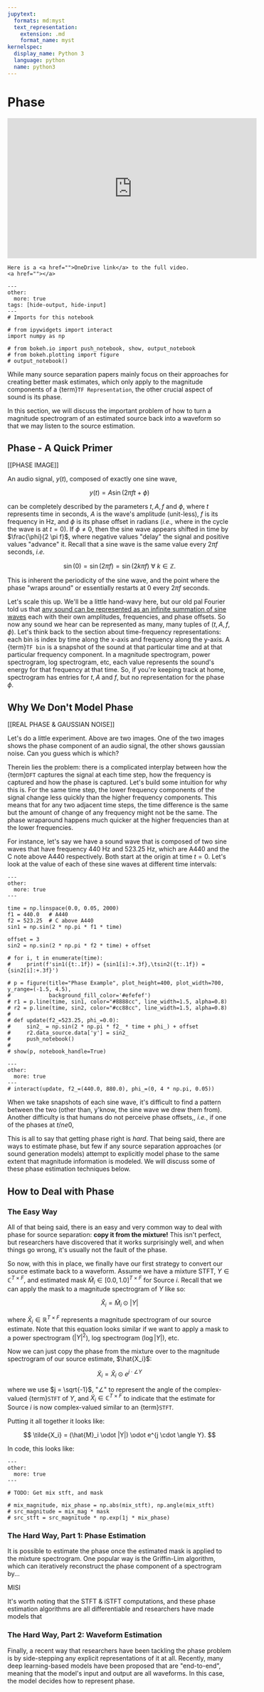 ```yaml
---
jupytext:
  formats: md:myst
  text_representation:
    extension: .md
    format_name: myst
kernelspec:
  display_name: Python 3
  language: python
  name: python3
---
```


Phase
=====


<p align="center">
<iframe width="560" height="315" src="https://www.youtube.com/embed/FTQbiNvZqaY" frameborder="0" allow="accelerometer; autoplay; encrypted-media; gyroscope; picture-in-picture" allowfullscreen></iframe>
</p>

```{dropdown} Video not working?
Here is a <a href="">OneDrive link</a> to the full video.
<a href=""></a>
```

```{code-cell} ipython3
---
other:
  more: true
tags: [hide-output, hide-input]
---
# Imports for this notebook

# from ipywidgets import interact
import numpy as np

# from bokeh.io import push_notebook, show, output_notebook
# from bokeh.plotting import figure
# output_notebook()

```

While many source separation papers mainly focus on their approaches for creating
better mask estimates, which only apply to the magnitude components of a
{term}`TF Representation`, the other crucial aspect of sound is its phase.

In this section, we will discuss the important problem of how to turn a magnitude
spectrogram of an estimated source back into a waveform so that we may listen to
the source estimation.


## Phase - A Quick Primer

[[PHASE IMAGE]]

An audio signal, $y(t)$, composed of exactly one sine wave,

$$
y(t) = A \sin (2 \pi f t + \phi)
$$

can be completely described by the parameters $t, A, f$ and $\phi$, where
$t$ represents time in seconds, $A$ is the wave's amplitude (unit-less), $f$ is
its frequency in Hz, and $\phi$ is its phase offset in radians (_i.e.,_ where
in the cycle the wave is at $t=0$). If $\phi \ne 0$, then the sine wave appears
shifted in time by $\frac{\phi}{2 \pi f}$, where negative values "delay" the
signal and positive values "advance" it. Recall that a sine wave is the same
value every $2 \pi f$ seconds,
_i.e._

$$
\sin (0) = \sin(2 \pi f) = \sin(2k \pi f) ~ \forall ~ k \in \mathbb{Z}.
$$

This is inherent the periodicity of the sine wave, and the point where the phase
"wraps around" or essentially restarts at 0 every $2 \pi f$ seconds.

Let's scale this up. We'll be a little hand-wavy here, but our old pal Fourier
told us that
[any sound can be represented as an infinite summation of sine waves](https://en.wikipedia.org/wiki/Fourier_transform)
each with their own amplitudes, frequencies, and phase offsets. So now any sound
we hear can be represented as many, many tuples of $(t, A, f, \phi)$.
Let's think back
to the section about time-frequency representations: each bin is index by time
along the x-axis and frequency along the y-axis. A {term}`TF bin` is a snapshot
of the sound at that particular time and at that particular frequency component.
In a magnitude spectrogram, power spectrogram, log spectrogram, etc, each value
represents the sound's energy for that frequency at that time. So, if you're keeping
track at home, spectrogram has entries for $t, A$ and $f$, but no representation
for the phase $\phi$.

## Why We Don't Model Phase

[[REAL PHASE & GAUSSIAN NOISE]]

Let's do a little experiment. Above are two images. One of the two images shows
the phase component of an audio signal, the other shows gaussian noise. Can you
guess which is which?

Therein lies the problem: there is a complicated interplay between how the
{term}`DFT` captures the signal at each time step, how the frequency is captured
and how the phase is captured. Let's build some intuition for why this is.
For the same time step, the lower frequency components of the signal change less
quickly than the higher frequency components. This means that for any two adjacent
time steps, the time difference is the same but the amount of change of any frequency
might not be the same. The phase wraparound happens much quicker at the higher frequencies
than at the lower frequencies.

For instance, let's say we have a sound wave that is composed
of two sine waves that have frequency $440$ Hz and $523.25$ Hz, which are A440 and
the C note above A440 respectively. Both start at the origin at time $t = 0$.
Let's look at the value of each of these sine waves at different time intervals:

```{code-cell} ipython3
---
other:
  more: true
---

time = np.linspace(0.0, 0.05, 2000)
f1 = 440.0   # A440
f2 = 523.25  # C above A440
sin1 = np.sin(2 * np.pi * f1 * time)

offset = 3
sin2 = np.sin(2 * np.pi * f2 * time) + offset

# for i, t in enumerate(time):
#     print(f'sin1({t:.1f}) = {sin1[i]:+.3f},\tsin2({t:.1f}) = {sin2[i]:+.3f}')

# p = figure(title="Phase Example", plot_height=400, plot_width=700, y_range=(-1.5, 4.5),
#            background_fill_color='#efefef')
# r1 = p.line(time, sin1, color="#8888cc", line_width=1.5, alpha=0.8)
# r2 = p.line(time, sin2, color="#cc88cc", line_width=1.5, alpha=0.8)
#
# def update(f2_=523.25, phi_=0.0):
#     sin2_ = np.sin(2 * np.pi * f2_ * time + phi_) + offset
#     r2.data_source.data['y'] = sin2_
#     push_notebook()
#
# show(p, notebook_handle=True)

```

```{code-cell} ipython3
---
other:
  more: true
---
# interact(update, f2_=(440.0, 880.0), phi_=(0, 4 * np.pi, 0.05))
```


When we take snapshots of each sine wave, it's difficult to find a pattern between
the two (other than, y'know, the sine wave we drew them from).
Another difficulty is that humans do not perceive phase offsets,, _i.e._,
if one of the phases at $t /ne 0$,

This is all to say that getting phase right is _hard_. That being said, there are ways
to estimate phase, but few if any source separation approaches
(or sound generation models) attempt to explicitly model phase to the same extent
that magnitude information is modeled. We will discuss some of these phase estimation
techniques below.

## How to Deal with Phase



### The Easy Way

All of that being said, there is an easy and very common way to deal with phase
for source separation: **copy it from the mixture!** This isn't perfect, but
researchers have discovered that it works surprisingly well, and when things go
wrong, it's usually not the fault of the phase.

So now, with this in place, we finally have our first strategy to convert our
source estimate back to a waveform. Assume we have a mixture STFT,
$Y \in \mathbb{C}^{T \times F}$, and estimated mask
$\hat{M}_i \in [0.0, 1.0]^{T \times F}$ for Source $i$.
Recall that we can apply the mask to a magnitude spectrogram of $Y$ like so:

$$
\hat{X}_i = \hat{M}_i \odot |Y|
$$

where $\hat{X}_i \in \mathbb{R}^{T \times F}$ represents a magnitude spectrogram of
our source estimate. Note that this equation looks similar if we want to apply
a mask to a power spectrogram ($|Y|^2$), log spectrogram ($\log |Y|$), etc.

Now we can just copy the phase from the mixture over to the magnitude spectrogram
of our source estimate, $\hat{X_i}$:

$$
\tilde{X}_i = \hat{X}_i \odot e^{j \cdot \angle Y}
$$

where we use $j = \sqrt{-1}$, "$\angle$" to represent the angle of the complex-valued
{term}`STFT` of $Y$, and $\tilde{X}_i \in \mathbb{C}^{T \times F}$ to indicate
that the estimate for Source $i$ is now complex-valued similar to an {term}`STFT`.

Putting it all together it looks like:

$$
\tilde{X_i} = (\hat{M}_i \odot |Y|) \odot e^{j \cdot \angle Y}.
$$

In code, this looks like:

```{code-cell} ipython3
---
other:
  more: true
---

# TODO: Get mix stft, and mask

# mix_magnitude, mix_phase = np.abs(mix_stft), np.angle(mix_stft)
# src_magnitude = mix_mag * mask
# src_stft = src_magnitude * np.exp(1j * mix_phase)

```


### The Hard Way, Part 1: Phase Estimation

It is possible to estimate the phase once the estimated mask is applied to the
mixture spectrogram. One popular way is the Griffin-Lim algorithm, which can
iteratively reconstruct the phase component of a spectrogram by...

MISI

It's worth noting that the STFT & iSTFT computations, and these phase estimation
algorithms are all differentiable and researchers have made models that


### The Hard Way, Part 2:  Waveform Estimation

Finally, a recent way that researchers have been tackling the phase problem is
by side-stepping any explicit representations of it at all. Recently, many
deep learning-based models have been proposed that are "end-to-end", meaning that
the model's input and output are all waveforms. In this case, the model decides
how to represent phase.



[^fn1]: The amplitude, loudness, and energy of a sound are all calculated differently
 but still related. Here we will use "amplitude" as a stand-in for whichever one you
 choose.


